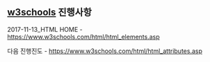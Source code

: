 [w3schools](https://www.w3schools.com/) 진행사항  
---------------------------

2017-11-13_HTML HOME - https://www.w3schools.com/html/html_elements.asp  

다음 진행진도 - https://www.w3schools.com/html/html_attributes.asp  
